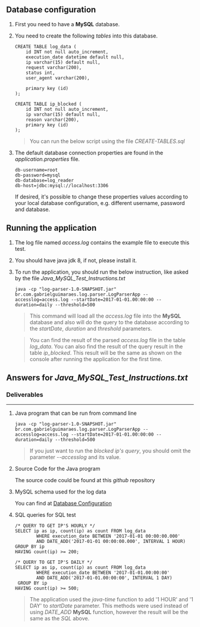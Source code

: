 ## Database configuration
1. First you need to have a **MySQL** database. 

1. You need to create the following _tables_ into this database.

    ```
    CREATE TABLE log_data (
        id INT not null auto_increment,
        execution_date datetime default null,
        ip varchar(15) default null,
        request varchar(200),
        status int,
        user_agent varchar(200),
        
        primary key (id)
    );

    CREATE TABLE ip_blocked (
        id INT not null auto_increment,
        ip varchar(15) default null,
        reason varchar(200),
        primary key (id)
    );

    ```
    > You can run the below script using the file _CREATE-TABLES.sql_

1. The default database connection properties are found in the _application.properties_ file.

    ```
    db-username=root
    db-password=mysql
    db-database=log_reader
    db-host=jdbc:mysql://localhost:3306
    ```
    If desired, it's possible to change these properties values according to your local database configuration, e.g. different username, password and database.

## Running the application

1. The log file named _access.log_ contains the example file to execute this test.

1. You should have java jdk 8, if not, please install it.

1. To run the application, you should run the below instruction, like asked by the file _Java_MySQL_Test_Instructions.txt_

    ```
    java -cp "log-parser-1.0-SNAPSHOT.jar" br.com.gabrielguimaraes.log.parser.LogParserApp --accesslog=access.log --startDate=2017-01-01.00:00:00 --duration=daily --threshold=500
    ```
    > This command will load all the _access.log_ file into the **MySQL** database and also will do the query to the database according to the _startDate_, _duration_ and _threshold_ parameters.

    > You can find the result of the parsed _access.log_ file in the table _log_data_.
    > You can also find the result of the query result in the table _ip_blocked_. This result will be the same as shown on the console after running the application for the first time.

## Answers for _Java_MySQL_Test_Instructions.txt_

### Deliverables
---
1. Java program that can be run from command line
    ```
    java -cp "log-parser-1.0-SNAPSHOT.jar" br.com.gabrielguimaraes.log.parser.LogParserApp --accesslog=access.log --startDate=2017-01-01.00:00:00 --duration=daily --threshold=500
    ```

    > If you just want to run the _blocked ip's query_, you should omit the parameter  _--accesslog_ and its value.

1. Source Code for the Java program
    
    The source code could be found at this _github_ repository 

1. MySQL schema used for the log data
    
    You can find at [Database Configuration](#database-configuration)

1. SQL queries for SQL test

    ```
    /* QUERY TO GET IP'S HOURLY */
    SELECT ip as ip, count(ip) as count FROM log_data
			WHERE execution_date BETWEEN '2017-01-01 00:00:00.000'
			AND DATE_ADD('2017-01-01 00:00:00.000', INTERVAL 1 HOUR)
	GROUP BY ip
	HAVING count(ip) >= 200;

    /* QUERY TO GET IP'S DAILY */
    SELECT ip as ip, count(ip) as count FROM log_data
			WHERE execution_date BETWEEN '2017-01-01.00:00:00'
			AND DATE_ADD('2017-01-01.00:00:00', INTERVAL 1 DAY)
	 GROUP BY ip
	HAVING count(ip) >= 500;
    ```
    > The application used the _java-time_ function to add '1 HOUR' and '1 DAY' to _startDate_ parameter. This methods were used instead of using _DATE_ADD_ **MySQL** function, however the result will be the same as the _SQL_ above.


